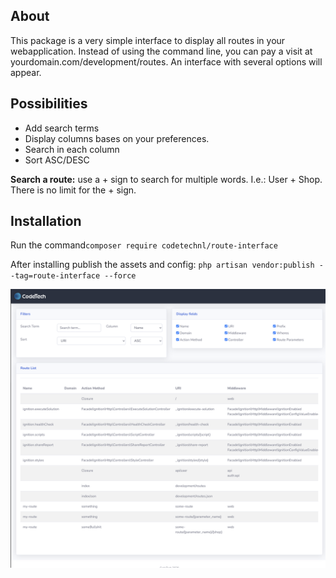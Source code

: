 ## About

This package is a very simple interface to display all routes in your webapplication. Instead of using the command line, you can pay a visit at yourdomain.com/development/routes. An interface with several options will appear.

## Possibilities
- Add search terms
- Display columns bases on your preferences.
- Search in each column
- Sort ASC/DESC

**Search a route:** use a + sign to search for multiple words. I.e.: User + Shop. There is no limit for the + sign.

## Installation

Run the command`composer require codetechnl/route-interface`

After installing publish the assets and config: `php artisan vendor:publish --tag=route-interface --force`

![Interface Preview](https://raw.githubusercontent.com/CodeTechNL/laravel-route-inferface/main/preview.png "Interface Preview")
